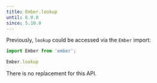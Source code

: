 ```yaml
---
title: Ember.lookup
until: 6.0.0
since: 5.10.0
---
```



Previously, `lookup` could be accessed via the `Ember` import:
```js
import Ember from 'ember';

Ember.lookup
```

There is no replacement for this API.

